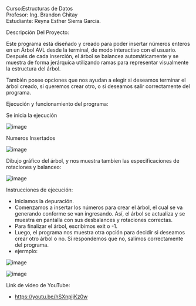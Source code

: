 Curso:Estructuras de Datos  
Profesor: Ing. Brandon Chitay  
Estudiante: Reyna Esther Sierra García.


Descripción Del Proyecto:

Este programa está diseñado y creado para poder insertar números enteros en un Árbol AVL desde la terminal, de modo interactivo con el usuario.
Después de cada inserción, el árbol se balancea automáticamente y se muestra de forma jerárquica utilizando ramas para representar visualmente la estructura del árbol.

También posee opciones que nos ayudan a elegir si deseamos terminar el árbol creado, si queremos crear otro, o si deseamos salir correctamente del programa.


Ejecución y funcionamiento del programa:

Se inicia la ejecución


![image](https://github.com/user-attachments/assets/0353e5b5-b8d9-47b4-ba00-af25b2a9c68b)




Numeros Insertados


![image](https://github.com/user-attachments/assets/fd7efebe-8aec-4aae-8cc4-7a1d3ded6b74)






Dibujo gráfico del árbol, y nos muestra tambien las especificaciones de rotaciones y balanceo:



![image](https://github.com/user-attachments/assets/87889576-dcf1-46e6-ba21-2f9c63ed0ade)





Instrucciones de ejecución:
* Iniciamos la depuración.
* Comenzamos a insertar los números para crear el árbol, el cual se va generando conforme se van ingresando.
Así, el árbol se actualiza y se muestra en pantalla con sus desbalances y rotaciones correctas.
* Para finalizar el árbol, escribimos exit o -1.
* Luego, el programa nos muestra otra opción para decidir si deseamos crear otro árbol o no.
Si respondemos que no, salimos correctamente del programa.
* ejermplo:

  
![image](https://github.com/user-attachments/assets/6d1abb49-4b52-487e-9d0e-b1cb03e74b24)





![image](https://github.com/user-attachments/assets/7d489014-b89c-48c1-8a39-a18ecabaf12a)




Link de video de YouTube:
* https://youtu.be/hSXnpljKz0w


